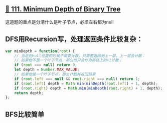 ## [🐹 111. Minimum Depth of Binary Tree](https://leetcode.com/problems/minimum-depth-of-binary-tree/)
这道题的重点是分清什么是叶子节点，必须左右都为null

## DFS用Recursion写，处理返回条件比较复杂：

```javascript
var minDepth = function(root) {
    // 当走到null位置的时候不需要计数，只需要返回到上一层，上一层会计数：
    // 如果他不是一个叶子节点，那么他只会作为路径上的+1计数；
    if (root === null) return 0;
    let depth = Number.MAX_VALUE;
    // 如果他是一个叶子节点，那么计数并返回结果
    if (root.left === null && root.right === null) return 1;
    if (root.left) depth = Math.min(minDepth(root.left) + 1, depth);
    if (root.right) depth = Math.min(minDepth(root.right) + 1, depth);
    return depth;
};
```

## BFS比较简单
